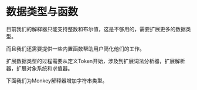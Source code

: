 # 数据类型与函数

目前我们的解释器只能支持整数和布尔值，这是不够用的，需要扩展更多的数据类型。

而且我们还需要提供一些内置函数帮助用户简化他们的工作。

扩展数据类型的过程需要从定义Token开始，涉及到扩展词法分析器，扩展解析器，扩展对象系统和求值器。

下面我们为Monkey解释器增加字符串类型。